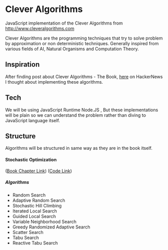 # Clever Algorithms
JavaScript implementation of the Clever Algorithms from http://www.cleveralgorithms.com

Clever Algorithms are the programming techniques that try to solve problem by approximation or non deterministic techniques. Generally inspired from various fields of AI, Natural Organisms and Computation Theory.

## Inspiration
After finding post about Clever Algorithms - The Book, [here](https://news.ycombinator.com/item?id=11665878) on HackerNews I thought about implementing these algorithms.

## Tech
We will be using JavaScript Runtime Node.JS , But these implementations will be plain so we can understand the problem rather than diving to JavaScript language itself.

## Structure
Algorithms will be structured in same way as they are in the book itself.

#### Stochastic Optimization

([Book Chapter Link](http://cleveralgorithms.com/nature-inspired/stochastic.html))
([Code Link](https://github.com/sushantdhiman/clever-algorithms/algos/stochastic))

##### Algorithms
* Random Search
* Adaptive Random Search
* Stochastic Hill Climbing
* Iterated Local Search
* Guided Local Search
* Variable Neighborhood Search
* Greedy Randomized Adaptive Search
* Scatter Search
* Tabu Search
* Reactive Tabu Search
